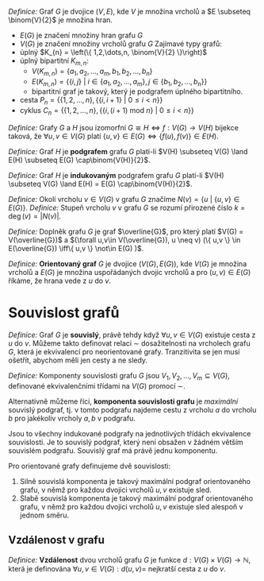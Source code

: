 *Definice:* Graf $G$ je dvojice $(V,E)$, kde $V$ je množina vrcholů a $E \subseteq \binom{V}{2}$ je množina hran.
- $E(G)$ je značení množiny hran grafu $G$
- $V(G)$ je značení množiny vrcholů grafu $G$
Zajímavé typy grafů:
- úplný $K_{n} = \left(\{ 1,2,\dots,n, \binom{V}{2} \}\right)$
- úplný bipartitní $K_{m,n}$:
	- $V(K_{m,n}) = \{ a_{1},a_{2},\dots,a_{m},b_{1},b_{2},\dots,b_{n} \}$
	- $E(K_{m,n}) = \{ \{ i,j \} \ | \ i \in \{a_{1},a_{2},\dots,a_{m}\}, j \in \{b_{1},b_{2},\dots,b_{n}\} \}$
	- bipartitní graf je takový, který je podgrafem úplného bipartitního.
- cesta $P_{n} = \{ \{ 1,2,\dots,n \}, \{ \{ i,i+1 \}\ | \ 0 \le i < n \} \}$
- cyklus $C_{n} = \{ \{ 1,2,\dots,n \}, \{ \{ i,(i+1) \text{ mod }n \}\ | \ 0 \le i < n \} \}$

*Definice:* Grafy $G$ a $H$ jsou izomorfní $G \cong H \iff f: V(G) \to V(H)$ bijekce taková, že $\forall u,v \in V(G)$ platí $\{ u,v \} \in E(G) \iff \{ f(u),f(v) \} \in E(H)$.

*Definice:* Graf $H$ je **podgrafem** grafu $G$ platí-li $V(H) \subseteq V(G) \land E(H) \subseteq E(G) \cap\binom{V(H)}{2}$.

*Definice:* Graf $H$ je **indukovaným** podgrafem grafu $G$ platí-li $V(H) \subseteq V(G) \land E(H) = E(G) \cap\binom{V(H)}{2}$.

*Definice:* Okolí vrcholu $v \in V(G)$ v grafu $G$ značíme $N(v) = \{ u \ | \ \{ u,v \} \in E(G) \}$.
*Definice:* Stupeň vrcholu $v$ v grafu $G$ se rozumí přirozené číslo $k = \deg(v) = |N(v)|$.

*Definice:* Doplněk grafu $G$ je graf $\overline{G}$, pro který platí $V(G) = V(\overline{G})$ a $(\forall u,v\in V(\overline{G}), u \neq v) (\{ u,v \} \in E(\overline{G}) \iff\{ u,v \} \not\in E(G) )$.

*Definice:* **Orientovaný graf** $G$ je dvojice $(V(G),E(G))$, kde $V(G)$ je množina vrcholů a $E(G)$ je množina uspořádaných dvojic vrcholů a pro $(u,v)\in E(G)$ říkáme, že hrana vede z $u$ do $v$.
# Souvislost grafů
*Definice:* Graf $G$ je **souvislý**, právě tehdy když $\forall u,v \in V(G)$ existuje cesta z $u$ do $v$.
Můžeme takto definovat relaci $\sim$ dosažitelnosti na vrcholech grafu $G$, která je ekvivalencí pro neorientované grafy. Tranzitivita se jen musí ošetřit, abychom měli jen cesty a ne sledy.

*Definice:* Komponenty souvislosti grafu $G$ jsou $V_{1}, V_{2}, \dots,V_{m} \subseteq V(G)$, definované ekvivalenčními třídami na $V(G)$ promocí $\sim$.

Alternativně můžeme říci, **komponenta souvislosti grafu** je _maximální_ souvislý podgraf, tj. v tomto podgrafu najdeme cestu z vrcholu $a$ do vrcholu $b$ pro jakékoliv vrcholy $a , b$ v podgrafu.

Jsou to všechny indukované podgrafy na jednotlivých třídách ekvivalence souvislosti. Je to souvislý podgraf, který není obsažen v žádném větším souvislém podgrafu. Souvislý graf má právě jednu komponentu.

Pro orientované grafy definujeme dvě souvislosti:
1. Silně souvislá komponenta je takový maximální podgraf orientovaného grafu, v němž pro každou dvojici vrcholů $u, v$ existuje sled.
2. Slabě souvislá komponenta je takový maximální podgraf orientovaného grafu, v němž pro každou dvojici vrcholů $u, v$ existuje sled alespoň v jednom směru.
## Vzdálenost v grafu
*Definice:* **Vzdálenost** dvou vrcholů grafu $G$ je funkce $d: V(G) \times V(G) \to \mathbb{N}$, která je definována $\forall u,v \in V(G): d(u,v)=$ nejkratší cesta z $u$ do $v$.
